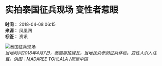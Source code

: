 # 实拍泰国征兵现场 变性者惹眼

**时间：** 2018-04-08 06:15  
**来源：** 凤凰网  
**标签：** 资讯  

![泰国征兵现场](http://p0.ifengimg.com/cmpp/2018_15/cea9dc501f41a93_w1024_h683.jpg)  
*当地时间2018年4月7日，泰国那拉提瓦，当地民众参加征兵体检。变性人引人注目。供图：MADAREE TOHLALA /视觉中国*